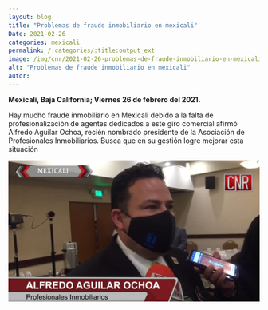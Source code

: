 ```yaml
---
layout: blog
title: "Problemas de fraude inmobiliario en mexicali"
Date: 2021-02-26
categories: mexicali
permalink: /:categories/:title:output_ext
image: /img/cnr/2021-02-26-problemas-de-fraude-inmobiliario-en-mexicali.jpg
alt: "Problemas de fraude inmobiliario en mexicali"
autor:
---
```


**Mexicali, Baja California; Viernes 26 de febrero del 2021.** 

Hay mucho fraude inmobiliario en Mexicali debido a la falta de profesionalización de agentes dedicados a este giro comercial afirmó Alfredo Aguilar Ochoa, recién nombrado presidente de la Asociación de Profesionales Inmobiliarios. Busca que en su gestión logre mejorar esta situación

<div id="carouselExampleSlidesOnly" class="carousel slide" data-ride="carousel">
  <div class="carousel-inner">
    <div class="carousel-item active">
       <img class="d-block w-100" src="/img/cnr/2021-02-26-problemas-de-fraude-inmobiliario-en-mexicali.jpg" loading="lazy"  alt="Problemas de fraude inmobiliario en mexicali">
    </div>
  </div>
</div>